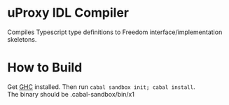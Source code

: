 uProxy IDL Compiler
===================

Compiles Typescript type definitions to Freedom interface/implementation skeletons.

# How to Build
  Get [GHC](http://www.haskell.org/ghc/) installed.  Then run `cabal sandbox init; cabal install`.  
  The binary should be .cabal-sandbox/bin/x1
